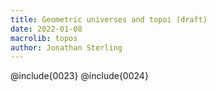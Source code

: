 ```yaml
---
title: Geometric universes and topoi (draft)
date: 2022-01-08
macrolib: topos
author: Jonathan Sterling
---
```


@include{0023}
@include{0024}

